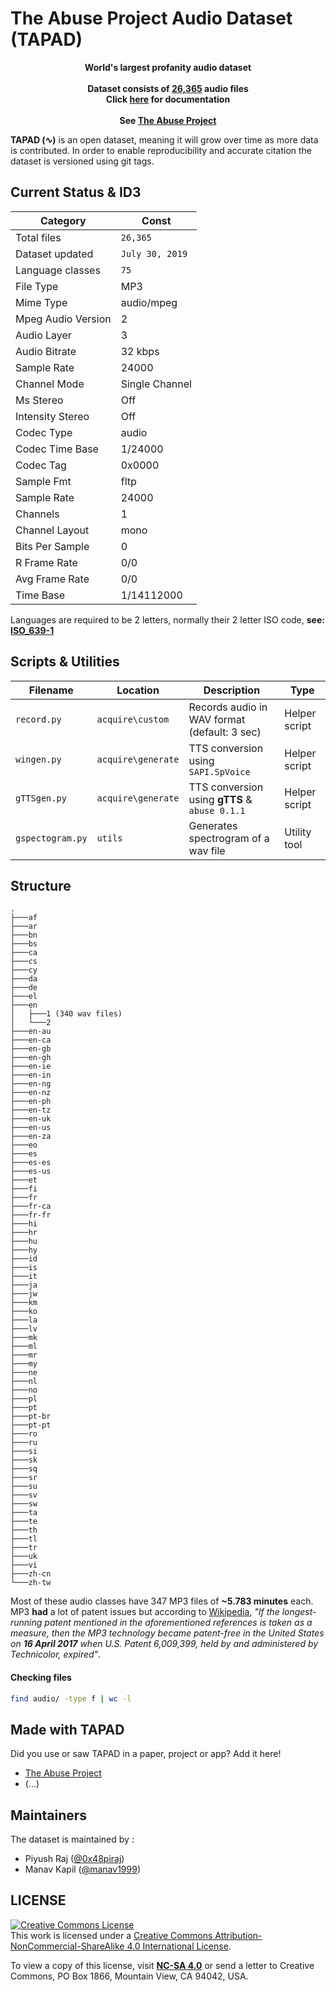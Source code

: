 # The Abuse Project Audio Dataset (TAPAD)

<p align="center">
<b>World's largest profanity audio dataset<br><br>
Dataset consists of ‭<a href="#checkfiles">26,365</a> audio files<br>
  Click <a href="https://github.com/0x48piraj/tapad/wiki">here</a> for documentation<br><br>
See <a href="https://github.com/0x48piraj/theabuseproject">The Abuse Project</a></b>
</p>

**TAPAD (∿)** is an open dataset, meaning it will grow over time as more data is contributed. In order to enable reproducibility and accurate citation the dataset is versioned using git tags.

## Current Status & ID3

| Category           | Const           |
|--------------------|-----------------|
| Total files        | `26,365`        |
| Dataset updated    | `July 30, 2019` |
| Language classes   | `75`            |
| File Type          | MP3             |
| Mime Type          | audio/mpeg      |
| Mpeg Audio Version | 2               |
| Audio Layer        | 3               |
| Audio Bitrate      | 32 kbps         |
| Sample Rate        | 24000           |
| Channel Mode       | Single Channel  |
| Ms Stereo          | Off             |
| Intensity Stereo   | Off             |
| Codec Type         | audio           |
| Codec Time Base    | 1/24000         |
| Codec Tag          | 0x0000          |
| Sample Fmt         | fltp            |
| Sample Rate        | 24000           |
| Channels           | 1               |
| Channel Layout     | mono            |
| Bits Per Sample    | 0               |
| R Frame Rate       | 0/0             |
| Avg Frame Rate     | 0/0             |
| Time Base          | 1/14112000      |

Languages are required to be 2 letters, normally their 2 letter ISO code, **see: [ISO_639-1](https://en.wikipedia.org/wiki/List_of_ISO_639-1_codes)**

## Scripts & Utilities

| Filename           | Location           | Description                                   | Type               |
|--------------------|--------------------|-----------------------------------------------|--------------------|
| `record.py`        | `acquire\custom`   | Records audio in WAV format (default: 3 sec)  | Helper script      |
| `wingen.py`        | `acquire\generate` | TTS conversion using `SAPI.SpVoice`           | Helper script      |
| `gTTSgen.py`       | `acquire\generate` | TTS conversion using **gTTS** & `abuse 0.1.1` | Helper script      |
| `gspectogram.py`   | `utils`            | Generates spectrogram of a wav file           | Utility tool       |

## Structure

```
.
├───af
├───ar
├───bn
├───bs
├───ca
├───cs
├───cy
├───da
├───de
├───el
├───en
│   ├───1 (340 wav files)
│   └───2
├───en-au
├───en-ca
├───en-gb
├───en-gh
├───en-ie
├───en-in
├───en-ng
├───en-nz
├───en-ph
├───en-tz
├───en-uk
├───en-us
├───en-za
├───eo
├───es
├───es-es
├───es-us
├───et
├───fi
├───fr
├───fr-ca
├───fr-fr
├───hi
├───hr
├───hu
├───hy
├───id
├───is
├───it
├───ja
├───jw
├───km
├───ko
├───la
├───lv
├───mk
├───ml
├───mr
├───my
├───ne
├───nl
├───no
├───pl
├───pt
├───pt-br
├───pt-pt
├───ro
├───ru
├───si
├───sk
├───sq
├───sr
├───su
├───sv
├───sw
├───ta
├───te
├───th
├───tl
├───tr
├───uk
├───vi
├───zh-cn
└───zh-tw
```
Most of these audio classes have 347 MP3 files of **~5.783 minutes** each. MP3 **had** a lot of patent issues but according to [Wikipedia](https://en.wikipedia.org/wiki/MP3), _"If the longest-running patent mentioned in the aforementioned references is taken as a measure, then the MP3 technology became patent-free in the United States on **16 April 2017** when U.S. Patent 6,009,399, held by and administered by Technicolor, expired"_.

#### Checking files <a name="checkfiles"></a>

```bash
find audio/ -type f | wc -l
```

## Made with TAPAD

Did you use or saw TAPAD in a paper, project or app? Add it here!

* [The Abuse Project](https://github.com/0x48piraj/theabuseproject)
* (...)

## Maintainers

The dataset is maintained by :

- Piyush Raj ([@0x48piraj](https://github.com/0x48piraj))
- Manav Kapil ([@manav1999](https://github.com/manav1999))

## LICENSE

<a rel="license" href="http://creativecommons.org/licenses/by-nc-sa/4.0/"><img alt="Creative Commons License" style="border-width:0" src="https://i.creativecommons.org/l/by-nc-sa/4.0/88x31.png" /></a><br />This work is licensed under a <a rel="license" href="http://creativecommons.org/licenses/by-nc-sa/4.0/">Creative Commons Attribution-NonCommercial-ShareAlike 4.0 International License</a>.

To view a copy of this license, visit **[NC-SA 4.0](LICENSE.md)** or send a letter to Creative Commons, PO Box 1866, Mountain View, CA 94042, USA.